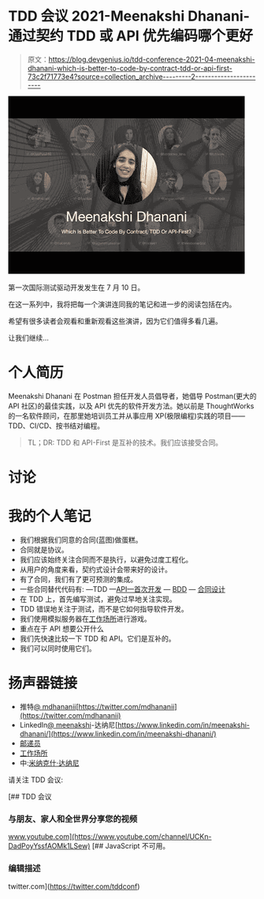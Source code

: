 # TDD 会议 2021-Meenakshi Dhanani-通过契约 TDD 或 API 优先编码哪个更好

> 原文：<https://blog.devgenius.io/tdd-conference-2021-04-meenakshi-dhanani-which-is-better-to-code-by-contract-tdd-or-api-first-73c2f71773e4?source=collection_archive---------2----------------------->

![](img/4d2e8936bd3a50184da3b409918d0382.png)

第一次国际测试驱动开发发生在 7 月 10 日。

在这一系列中，我将把每一个演讲连同我的笔记和进一步的阅读包括在内。

希望有很多读者会观看和重新观看这些演讲，因为它们值得多看几遍。

让我们继续…

# 个人简历

Meenakshi Dhanani 在 Postman 担任开发人员倡导者，她倡导 Postman(更大的 API 社区)的最佳实践，以及 API 优先的软件开发方法。她以前是 ThoughtWorks 的一名软件顾问，在那里她培训员工并从事应用 XP(极限编程)实践的项目——TDD、CI/CD、按书结对编程。

> TL；DR: TDD 和 API-First 是互补的技术。我们应该接受合同。

# 讨论

# 我的个人笔记

*   我们根据我们同意的合同(蓝图)做蛋糕。
*   合同就是协议。
*   我们应该始终关注合同而不是执行，以避免过度工程化。
*   从用户的角度来看，契约式设计会带来好的设计。
*   有了合同，我们有了更可预测的集成。
*   一些合同替代代码有:
    —TDD
    —[API—首次开发](https://blog.dreamfactory.com/api-first-the-advantages-of-an-api-first-approach-to-app-development/)
    — [BDD](https://en.wikipedia.org/wiki/Behavior-driven_development)
    — [合同设计](https://en.wikipedia.org/wiki/Design_by_contract)
*   在 TDD 上，首先编写测试，避免过早地关注实现。
*   TDD 错误地关注于测试，而不是它如何指导软件开发。
*   我们使用模拟服务器在[工作场所](https://www.postman.com/devrel/workspace/which-is-better-to-code-by-contract-tdd-or-api-first/overview)进行游戏。
*   重点在于 API 想要公开什么
*   我们先快速比较一下 TDD 和 API。它们是互补的。
*   我们可以同时使用它们。

# 扬声器链接

*   推特[@ mdhananii](http://twitter.com/mdhananii)[https://twitter.com/mdhananii](https://twitter.com/mdhananii)
*   LinkedIn[@ meenakshi](http://twitter.com/meenakshi)-达纳尼[https://www.linkedin.com/in/meenakshi-dhanani/](https://www.linkedin.com/in/meenakshi-dhanani/)
*   [邮递员](https://community.postman.com/t/june-10-which-is-better-to-code-by-contract-tdd-or-api-first/25655/5)
*   [工作场所](https://www.postman.com/devrel/workspace/which-is-better-to-code-by-contract-tdd-or-api-first/overview)
*   中:[米纳克什·达纳尼](https://medium.com/u/3b9502d26b05?source=post_page-----73c2f71773e4--------------------------------)

请关注 TDD 会议:

[](https://www.youtube.com/channel/UCKn-DadPoyYssfAOMk1LSew) [## TDD 会议

### 与朋友、家人和全世界分享您的视频

www.youtube.com](https://www.youtube.com/channel/UCKn-DadPoyYssfAOMk1LSew) [](https://twitter.com/tddconf) [## JavaScript 不可用。

### 编辑描述

twitter.com](https://twitter.com/tddconf)